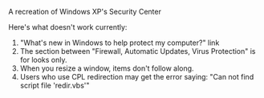 A recreation of Windows XP's Security Center

Here's what doesn't work currently:

1. "What's new in Windows to help protect my computer?" link
2. The section between "Firewall, Automatic Updates, Virus Protection" is for looks only.
3. When you resize a window, items don't follow along.
4. Users who use CPL redirection may get the error saying: "Can not find script file 'redir.vbs'"
